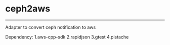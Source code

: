 # ceph2aws
---
Adapter to convert ceph notification to aws

Dependency:
1.aws-cpp-sdk
2.rapidjson
3.gtest
4.pistache
